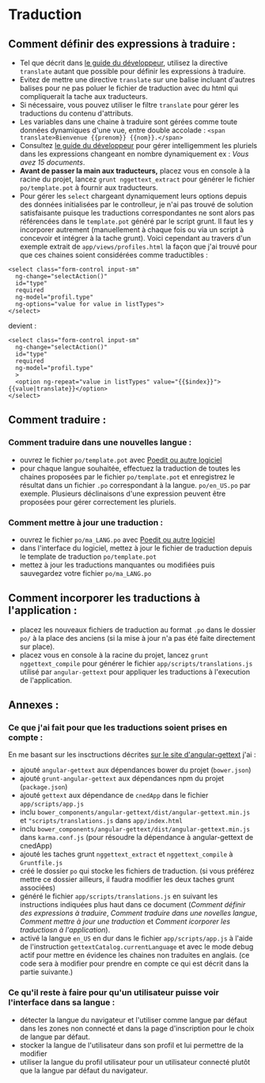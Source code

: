 # Traduction

## Comment définir des expressions à traduire :

- Tel que décrit dans [le guide du développeur](http://angular-gettext.rocketeer.be/dev-guide/annotate/), utilisez la directive `translate` autant que possible pour définir les expressions à traduire.
- Evitez de mettre une directive `translate` sur une balise incluant d'autres balises pour ne pas poluer le fichier de traduction avec du html qui compliquerait la tache aux traducteurs.
- Si nécessaire, vous pouvez utiliser le filtre `translate` pour gérer les traductions du contenu d'attributs.
- Les variables dans une chaine à traduire sont gérées comme toute données dynamiques d'une vue, entre double accolade : `<span translate>Bienvenue {{prenom}} {{nom}}.</span>`
- Consultez [le guide du développeur](http://angular-gettext.rocketeer.be/dev-guide/annotate/) pour gérer intelligemment les pluriels dans les expressions changeant en nombre dynamiquement ex : *Vous avez 15 documents*.
- **Avant de passer la main aux traducteurs,** placez vous en console à la racine du projet, lancez `grunt nggettext_extract` pour générer le fichier `po/template.pot` à fournir aux traducteurs.
- Pour gérer les `select` chargeant dynamiquement leurs options depuis des données initialisées par le controlleur, je n'ai pas trouvé de solution satisfaisante puisque les traductions correspondantes ne sont alors pas référencées dans le `template.pot` généré par le script grunt. Il faut les y incorporer autrement (manuellement à chaque fois ou via un script à concevoir et intégrer à la tache grunt). Voici cependant au travers d'un exemple extrait de `app/views/profiles.html` la façon que j'ai trouvé pour que ces chaines soient considérées comme traductibles :

```
<select class="form-control input-sm"
  ng-change="selectAction()"
  id="type"
  required
  ng-model="profil.type"
  ng-options="value for value in listTypes">
</select>
```

devient :

```
<select class="form-control input-sm"
  ng-change="selectAction()"
  id="type"
  required
  ng-model="profil.type"
  >
  <option ng-repeat="value in listTypes" value="{{$index}}">{{value|translate}}</option>
</select>
```


## Comment traduire :

### Comment traduire dans une nouvelles langue :

- ouvrez le fichier `po/template.pot` avec [Poedit ou autre logiciel](http://angular-gettext.rocketeer.be/dev-guide/translate/)
- pour chaque langue souhaitée, effectuez la traduction de toutes les chaines proposées par le fichier `po/template.pot` et enregistrez le résultat dans un fichier `.po` correspondant à la langue. `po/en_US.po` par exemple. Plusieurs déclinaisons d'une expression peuvent être proposées pour gérer correctement les pluriels.

### Comment mettre à jour une traduction :

- ouvrez le fichier `po/ma_LANG.po` avec [Poedit ou autre logiciel](http://angular-gettext.rocketeer.be/dev-guide/translate/)
- dans l'interface du logiciel, mettez à jour le fichier de traduction depuis le template de traduction `po/template.pot`
- mettez à jour les traductions manquantes ou modifiées puis sauvegardez votre fichier `po/ma_LANG.po`

## Comment incorporer les traductions à l'application :

- placez les nouveaux fichiers de traduction au format `.po` dans le dossier `po/` à la place des anciens (si la mise à jour n'a pas été faite directement sur place).
- placez vous en console à la racine du projet, lancez `grunt nggettext_compile` pour générer le fichier `app/scripts/translations.js` utilisé par `angular-gettext` pour appliquer les traductions à l'execution de l'application.

## Annexes :

### Ce que j'ai fait pour que les traductions soient prises en compte :

En me basant sur les insctructions décrites [sur le site d'angular-gettext](http://angular-gettext.rocketeer.be/dev-guide/) j'ai :

- ajouté `angular-gettext` aux dépendances bower du projet (`bower.json`)
- ajouté `grunt-angular-gettext` aux dépendances npm du projet (`package.json`)
- ajouté `gettext` aux dépendance de `cnedApp` dans le fichier `app/scripts/app.js`
- inclu `bower_components/angular-gettext/dist/angular-gettext.min.js` et `"scripts/translations.js` dans `app/index.html`
- inclu `bower_components/angular-gettext/dist/angular-gettext.min.js` dans `karma.conf.js` (pour résoudre la dépendance à angular-gettext de cnedApp)
- ajouté les taches grunt `nggettext_extract` et `nggettext_compile` à `Gruntfile.js`
- créé le dossier `po` qui stocke les fichiers de traduction. (si vous préférez mettre ce dossier ailleurs, il faudra modifier les deux taches grunt associées)
- généré le fichier `app/scripts/translations.js` en suivant les instructions indiquées plus haut dans ce document (*Comment définir des expressions à traduire*, *Comment traduire dans une novelles langue*, *Comment mettre à jour une traduction* et *Comment icorporer les traductiosn à l'application*).
- activé la langue `en_US` en dur dans le fichier `app/scripts/app.js` à l'aide de l'instruction `gettextCatalog.currentLanguage` et avec le mode debug actif pour mettre en évidence les chaines non traduites en anglais. (ce code sera à modifier pour prendre en compte ce qui est décrit dans la partie suivante.)

### Ce qu'il reste à faire pour qu'un utilisateur puisse voir l'interface dans sa langue :

- détecter la langue du navigateur et l'utiliser comme langue par défaut dans les zones non connecté et dans la page d'inscription pour le choix de langue par défaut.
- stocker la langue de l'utilisateur dans son profil et lui permettre de la modifier
- utiliser la langue du profil utilisateur pour un utilisateur connecté plutôt que la langue par défaut du navigateur.

